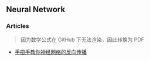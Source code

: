 ## Neural Network

### Articles

> 因为数学公式在 GitHub 下无法渲染，因此转换为 PDF

- [手把手教你神经网络的反向传播](./articles/手把手教你神经网络的反向传播.pdf)